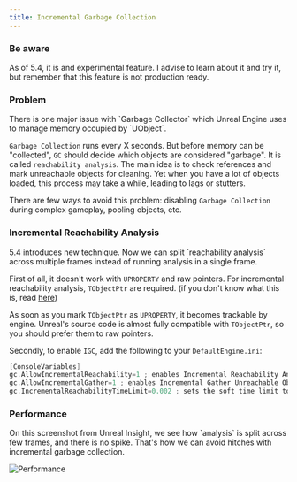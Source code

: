 ```yaml
---
title: Incremental Garbage Collection
---
```

<h3>Be aware</h3>
As of 5.4, it is and experimental feature. I advise to learn about it and try it, but remember that this feature is not production ready.

<h3>Problem</h3>
There is one major issue with `Garbage Collector` which Unreal Engine uses to manage memory occupied by `UObject`.

`Garbage Collection` runs every X seconds. But before memory can be "collected", `GC` should decide which objects are considered "garbage".
It is called `reachability analysis`. The main idea is to check references and mark unreachable objects for cleaning.
Yet when you have a lot of objects loaded, this process may take a while, leading to lags or stutters.

There are few ways to avoid this problem: disabling `Garbage Collection` during complex gameplay, pooling objects, etc.

<h3>Incremental Reachability Analysis</h3>
5.4 introduces new technique. Now we can split `reachability analysis` across multiple frames instead of running analysis in a single frame.


First of all, it doesn't work with `UPROPERTY` and raw pointers. For incremental reachability analysis, `TObjectPtr` are required. (if you don't know what this is, read [here](https://dev.epicgames.com/documentation/en-us/unreal-engine/unreal-engine-5-migration-guide))

As soon as you mark `TObjectPtr` as `UPROPERTY`, it becomes trackable by engine.
Unreal's source code is almost fully compatible with `TObjectPtr`, so you should prefer them to raw pointers.

Secondly, to enable `IGC`, add the following to your `DefaultEngine.ini`:

```c++
[ConsoleVariables]
gc.AllowIncrementalReachability=1 ; enables Incremental Reachability Analysis
gc.AllowIncrementalGather=1 ; enables Incremental Gather Unreachable Objects
gc.IncrementalReachabilityTimeLimit=0.002 ; sets the soft time limit to 2ms;
```

<h3>Performance</h3>
On this screenshot from Unreal Insight, we see how `analysis` is split across few frames, and there is no spike.
That's how we can avoid hitches with incremental garbage collection.

![Performance](https://apokrif6.github.io/assets/images/incremental_garbage_collection/unreal_insight_test.png)
